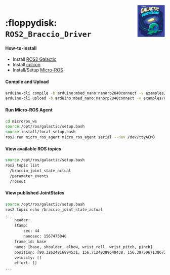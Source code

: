 <img src="https://raw.githubusercontent.com/ros-infrastructure/artwork/master/distributions/galactic.png" height="100" align="right" />

:floppydisk: `ROS2_Braccio_Driver`
==================================

#### How-to-install
* Install [ROS2 Galactic](https://docs.ros.org/en/galactic/Installation/Ubuntu-Install-Debians.html)
* Install [colcon](https://colcon.readthedocs.io/en/released/user/installation.html)
* Install/Setup [Micro-ROS](https://micro.ros.org/docs/tutorials/core/teensy_with_arduino)

#### Compile and Upload
```bash
arduino-cli compile -b arduino:mbed_nano:nanorp2040connect -v examples/ROS2_Braccio_Driver
arduino-cli upload -b arduino:mbed_nano:nanorp2040connect -v examples/ROS2_Braccio_Driver -p /dev/ttyACM0
```
#### Run Micro-ROS Agent
```bash
cd microros_ws
source /opt/ros/galactic/setup.bash
source install/local_setup.bash
ros2 run micro_ros_agent micro_ros_agent serial --dev /dev/ttyACM0
```
#### View available ROS topics
```bash
source /opt/ros/galactic/setup.bash
ros2 topic list
  /braccio_joint_state_actual
  /parameter_events
  /rosout
```
#### View published JointStates
```bash
source /opt/ros/galactic/setup.bash
ros2 topic echo /braccio_joint_state_actual
...
    header:
    stamp:
        sec: 44
        nanosec: 1567475040
    frame_id: base
    name: [base, shoulder, elbow, wrist_roll, wrist_pitch, pinch]
    position: [90.32624816894531, 156.71249389648438, 156.3975067138672, 157.34249877929688, 24.885000228881836, 153.7987518310547]
    velocity: []
    effort: []
...
```
